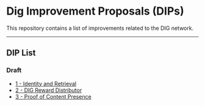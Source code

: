 # Dig Improvement Proposals (DIPs)

This repository contains a list of improvements related to the DIG network.

---

## DIP List

### Draft

- [1 - Identity and Retrieval](./DIPs/dip-0001.md)
- [2 - DIG Reward Distributor](./DIPs/dip-0002.md)
- [3 - Proof of Content Presence](./DIPs/dip-0003.md)
